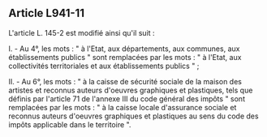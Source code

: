 Article L941-11
----
L'article L. 145-2 est modifié ainsi qu'il suit :

I. - Au 4°, les mots : " à l'Etat, aux départements, aux communes, aux
établissements publics " sont remplacées par les mots : " à l'Etat, aux
collectivités territoriales et aux établissements publics " ;

II. - Au 6°, les mots : " à la caisse de sécurité sociale de la maison des
artistes et reconnus auteurs d'oeuvres graphiques et plastiques, tels que
définis par l'article 71 de l'annexe III du code général des impôts " sont
remplacées par les mots : " à la caisse locale d'assurance sociale et reconnus
auteurs d'oeuvres graphiques et plastiques au sens du code des impôts applicable
dans le territoire ".
